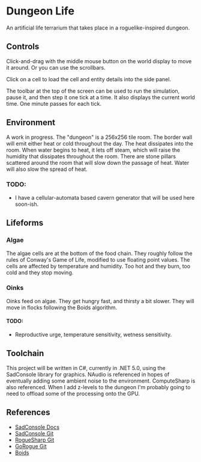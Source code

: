 # Dungeon Life

An artificial life terrarium that takes place in a roguelike-inspired dungeon.

## Controls

Click-and-drag with the middle mouse button on the world display to move it around.  Or you can use the scrollbars.

Click on a cell to load the cell and entity details into the side panel.

The toolbar at the top of the screen can be used to run the simulation, pause it, and then step it one tick at a time.  It also displays the current world time.  One minute passes for each tick.

## Environment

A work in progress.  The "dungeon" is a 256x256 tile room.  The border wall will emit either heat or cold throughout the day.  The heat dissipates into the room.
When water begins to heat, it lets off steam, which will raise the humidity that dissipates throughout the room.  There are stone pillars scattered around the room
that will slow down the passage of heat.  Water will also slow the spread of heat.

### TODO:
* I have a cellular-automata based cavern generator that will be used here soon-ish.

## Lifeforms

### Algae

The algae cells are at the bottom of the food chain.  They roughly follow the rules of Conway's Game of Life, modified to use floating point values.
The cells are affected by temperature and humidity.  Too hot and they burn, too cold and they stop moving.

### Oinks

Oinks feed on algae.  They get hungry fast, and thirsty a bit slower.  They will move in flocks following the Boids algorithm.

#### TODO:
* Reproductive urge, temperature sensitivity, wetness sensitivity.

## Toolchain

This project will be written in C#, currently in .NET 5.0, using the SadConsole library for graphics.
NAudio is referenced in hopes of eventually adding some ambient noise to the environment.
ComputeSharp is also referenced.  When I add z-levels to the dungeon I'm probably going to need to offload some of the processing onto the GPU.

## References

* [SadConsole Docs](https://sadconsole.com/)
* [SadConsole Git](https://github.com/Thraka/SadConsole)
* [RogueSharp Git](https://github.com/FaronBracy/RogueSharp)
* [GoRogue Git](https://github.com/Chris3606/GoRogue#doryen-library-libtcod)
* [Boids](https://en.wikipedia.org/wiki/Boids)
